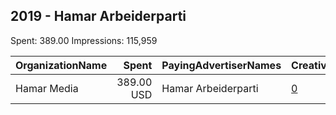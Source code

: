 ## 2019 - Hamar Arbeiderparti 
Spent: 389.00
Impressions: 115,959

|OrganizationName|Spent|PayingAdvertiserNames|CreativeUrls|Impressions|Genders|AgeBrackets|CountryCodes|BillingAddresses|CandidateBallotInformation|
|:---|---:|:---|:---|---:|:---|:---|:---|:---|:---|
|Hamar Media|389.00 USD|Hamar Arbeiderparti|[0](https://www.snap.com/political-ads/asset/ed2ef8f487e3b2d983a111b87adaaa1f003678aba0a7ea6462b167c3751fa948?mediaType=png)|115,959||18+|norway|"Grønnegata 64,Hamar,2315,NO"||
